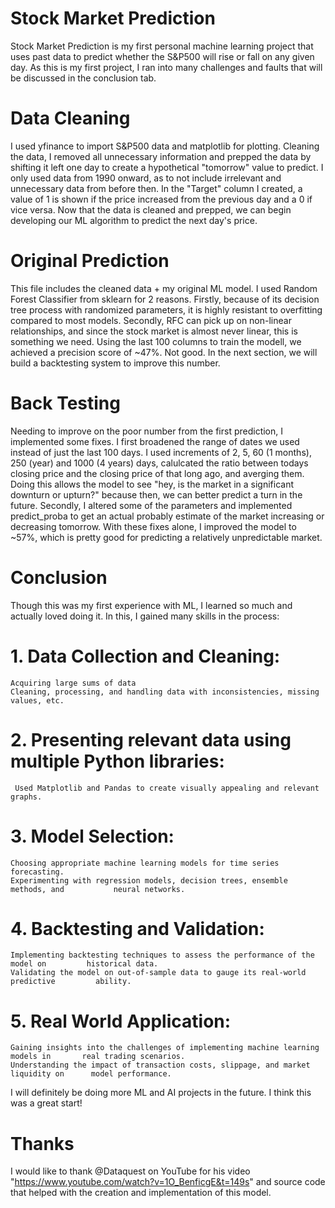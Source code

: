 # Stock Market Prediction
Stock Market Prediction is my first personal machine learning project that uses past data to predict whether the S&P500 will rise or fall on any given day. As this is my first project, I ran into many challenges and faults that will be discussed in the conclusion tab.

# Data Cleaning
I used yfinance to import S&P500 data and matplotlib for plotting. Cleaning the data, I removed all unnecessary information and prepped the data by shifting it left one day to create a hypothetical "tomorrow" value to predict. I only used data from 1990 onward, as to not include irrelevant and unnecessary data from before then. In the "Target" column I created, a value of 1 is shown if the price increased from the previous day and a 0 if vice versa. Now that the data is cleaned and prepped, we can begin developing our ML algorithm to predict the next day's price.

# Original Prediction
This file includes the cleaned data + my original ML model. I used Random Forest Classifier from sklearn for 2 reasons. Firstly, because of its decision tree process with randomized parameters, it is highly resistant to overfitting compared to most models. Secondly, RFC can pick up on non-linear relationships, and since the stock market is almost never linear, this is something we need. Using the last 100 columns to train the modell, we achieved a precision score of ~47%. Not good. In the next section, we will build a backtesting system to improve this number. 

# Back Testing
Needing to improve on the poor number from the first prediction, I implemented some fixes. I first broadened the range of dates we used instead of just the last 100 days. I used increments of 2, 5, 60 (1 months), 250 (year) and 1000 (4 years) days, calulcated the ratio between todays closing price and the closing price of that long ago, and averging them. Doing this allows the model to see "hey, is the market in a significant downturn or upturn?" because then, we can better predict a turn in the future. Secondly, I altered some of the parameters and implemented predict_proba to get an actual probably estimate of the market increasing or decreasing tomorrow. With these fixes alone, I improved the model to ~57%, which is pretty good for predicting a relatively unpredictable market.

# Conclusion
Though this was my first experience with ML, I learned so much and actually loved doing it. In this, I gained many skills in the process:

  # 1. Data Collection and Cleaning:
    Acquiring large sums of data
    Cleaning, processing, and handling data with inconsistencies, missing values, etc.
  # 2. Presenting relevant data using multiple Python libraries:
     Used Matplotlib and Pandas to create visually appealing and relevant graphs.
  # 3. Model Selection:
    Choosing appropriate machine learning models for time series forecasting.
    Experimenting with regression models, decision trees, ensemble methods, and           neural networks.
  # 4. Backtesting and Validation:
    Implementing backtesting techniques to assess the performance of the model on         historical data.
    Validating the model on out-of-sample data to gauge its real-world predictive         ability.
  # 5. Real World Application:
    Gaining insights into the challenges of implementing machine learning models in       real trading scenarios.
    Understanding the impact of transaction costs, slippage, and market liquidity on      model performance.

I will definitely be doing more ML and AI projects in the future. I think this was a great start!

# Thanks
I would like to thank @Dataquest on YouTube for his video "https://www.youtube.com/watch?v=1O_BenficgE&t=149s" and source code that helped with the creation and implementation of this model. 
  
